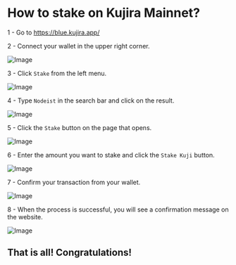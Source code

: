 # How to stake on Kujira Mainnet?

1 - Go to https://blue.kujira.app/

2 - Connect your wallet in the upper right corner.

![Image](https://i.hizliresim.com/880afen.png)

3 - Click `Stake` from the left menu.

![Image](https://i.hizliresim.com/axjr2nk.png)

4 - Type `Nodeist` in the search bar and click on the result.

![Image](https://i.hizliresim.com/7q0xg9w.png)

5 - Click the `Stake` button on the page that opens.

![Image](https://i.hizliresim.com/rbh28fo.png)

6 - Enter the amount you want to stake and click the `Stake Kuji` button.

![Image](https://i.hizliresim.com/am59ijd.png)

7 - Confirm your transaction from your wallet.

![Image](https://i.hizliresim.com/i0bd3de.png)

8 - When the process is successful, you will see a confirmation message on the website.

![Image](https://i.hizliresim.com/d8o731b.png)

## That is all! Congratulations!

